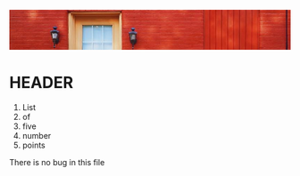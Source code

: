 ![banner](img/door.jpg)

# HEADER

1. List
1. of
1. five
1. number
1. points

<p> There is no bug in this file</p>
